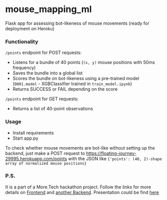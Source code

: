 # mouse_mapping_ml

Flask app for assessing bot-likeness of mouse movements (ready for deployment on Heroku)

### Functionality
`/points` endpoint for POST requests:
- Listens for a bundle of 40 points (`(x, y)` mouse positions with 50ms frequency)
- Saves the bundle into a global list
- Scores the bundle on bot-likeness using a pre-trained model (`0001.model` - XGBClassifier trained in `train_model.ipynb`)
- Returns SUCCESS or FAIL depending on the score

`/points` endpoint for GET requests:
- Returns a list of 40-point observations

### Usage
- Install requirements
- Start app.py

To check whether mouse movements are bot-like without setting up the backend, just make a POST request to https://floating-journey-29995.herokuapp.com/points with the JSON like `{'points': (40, 2)-shape array of normalized mouse positions}`

### P.S.
It is a part of a More.Tech hackathon project. Follow the links for more details on [Frontend](https://github.com/WhoAmIRUS/vtb-hackathon) and [another Backend](https://github.com/NikitaChizhov/More.Tech). Presentation could be find [here](https://drive.google.com/file/d/1VmZ4UuLaf2sDTSS21iNIhBxrvZRtXG3V/view?usp=sharing)
